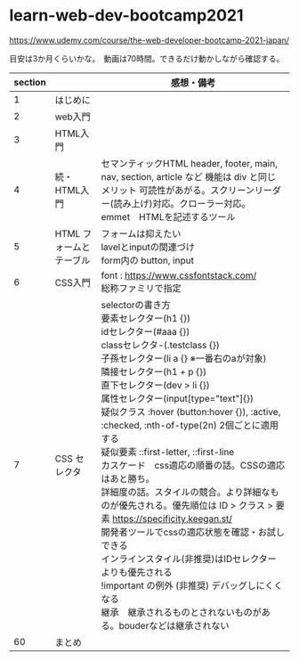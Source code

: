 # learn-web-dev-bootcamp2021

https://www.udemy.com/course/the-web-developer-bootcamp-2021-japan/

目安は3か月くらいかな。　動画は70時間。できるだけ動かしながら確認する。

| section |  | 感想・備考 |
| --- | --- | --- |
| 1 | はじめに | |
| 2 | web入門 | |
| 3 | HTML入門 | |
| 4 | 続・HTML入門 | セマンティックHTML header, footer, main, nav, section, article など 機能は div と同じ<br>メリット 可読性があがる。スクリーンリーダー(読み上げ)対応。クローラー対応。<br>emmet　HTMLを記述するツール | |
| 5 | HTML フォームとテーブル | フォームは抑えたい<br>lavelとinputの関連づけ<br>form内の button, input | 
| 6 | CSS入門 | font : https://www.cssfontstack.com/ <br>総称ファミリで指定 |
| 7 | CSS セレクタ | selectorの書き方<br>要素セレクター(h1 {})<br>idセレクター(#aaa {})<br>classセレクタ-(.testclass {})<br>子孫セレクター(li a {} ※一番右のaが対象) <br>隣接セレクター(h1 + p {})<br>直下セレクター(dev > li {})<br>属性セレクター(input[type="text"]{})<br>疑似クラス :hover (button:hover {}), :active, :checked, :nth-of-type(2n) 2個ごとに適用する <br>疑似要素 ::first-letter, ::first-line<br>カスケード　css適応の順番の話。CSSの適応はあと勝ち。<br>詳細度の話。スタイルの競合。より詳細なものが優先される。優先順位は ID > クラス > 要素  https://specificity.keegan.st/<br>開発者ツールでcssの適応状態を確認・お試しできる<br>インラインスタイル(非推奨)はIDセレクターよりも優先される<br>!important の例外 (非推奨) デバッグしにくくなる<br>継承　継承されるものとされないものがある。bouderなどは継承されない|
| 60 | まとめ |  |

